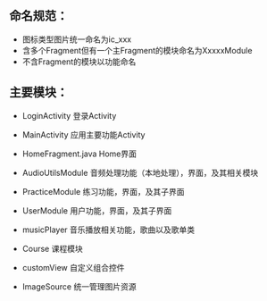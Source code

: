 ## 命名规范：
- 图标类型图片统一命名为ic_xxx
- 含多个Fragment但有一个主Fragment的模块命名为XxxxxModule
- 不含Fragment的模块以功能命名

## 主要模块：
- LoginActivity 登录Activity
- MainActivity 应用主要功能Activity
- HomeFragment.java Home界面
- AudioUtilsModule 音频处理功能（本地处理），界面，及其相关模块
- PracticeModule 练习功能，界面，及其子界面
- UserModule 用户功能，界面，及其子界面
  
- musicPlayer 音乐播放相关功能，歌曲以及歌单类
- Course 课程模块
- customView 自定义组合控件
- ImageSource 统一管理图片资源
